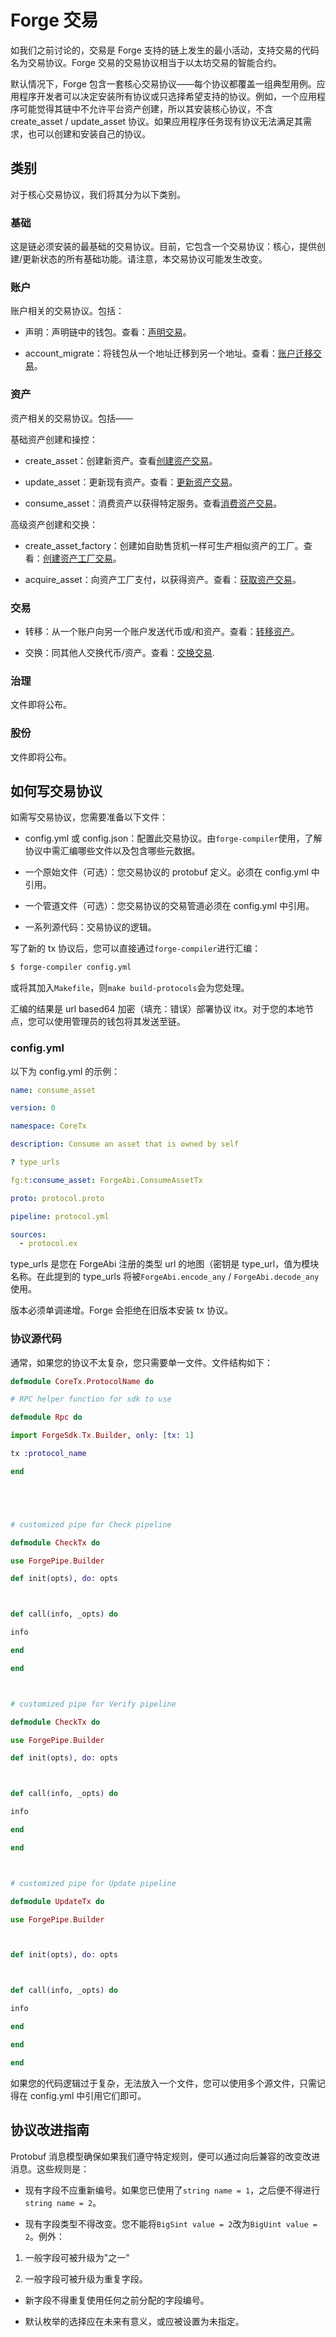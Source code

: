 # Forge 交易

如我们之前讨论的，交易是 Forge 支持的链上发生的最小活动，支持交易的代码名为交易协议。Forge 交易的交易协议相当于以太坊交易的智能合约。

默认情况下，Forge 包含一套核心交易协议——每个协议都覆盖一组典型用例。应用程序开发者可以决定安装所有协议或只选择希望支持的协议。例如，一个应用程序可能觉得其链中不允许平台资产创建，所以其安装核心协议，不含 create_asset / update_asset 协议。如果应用程序任务现有协议无法满足其需求，也可以创建和安装自己的协议。

## 类别

对于核心交易协议，我们将其分为以下类别。

### 基础

这是链必须安装的最基础的交易协议。目前，它包含一个交易协议：核心，提供创建/更新状态的所有基础功能。请注意，本交易协议可能发生改变。

### 账户

账户相关的交易协议。包括：

- 声明：声明链中的钱包。查看：[声明交易](account/declare)。

- account_migrate：将钱包从一个地址迁移到另一个地址。查看：[账户迁移交易](account/account_migrate)。

### 资产

资产相关的交易协议。包括——

基础资产创建和操控：

- create_asset：创建新资产。查看[创建资产交易](asset/create_asset)。

- update_asset：更新现有资产。查看：[更新资产交易](asset/update_asset)。

- consume_asset：消费资产以获得特定服务。查看[消费资产交易](asset/consume_asset)。

高级资产创建和交换：

- create_asset_factory：创建如自助售货机一样可生产相似资产的工厂。查看：[创建资产工厂交易](asset/create_asset_factory)。

- acquire_asset：向资产工厂支付，以获得资产。查看：[获取资产交易](asset/acquire_asset)。

### 交易

- 转移：从一个账户向另一个账户发送代币或/和资产。查看：[转移资产](trade/transfer)。

- 交换：同其他人交换代币/资产。查看：[交换交易](trade/exchange).

### 治理

文件即将公布。

### 股份

文件即将公布。

## 如何写交易协议

如需写交易协议，您需要准备以下文件：

- config.yml 或 config.json：配置此交易协议。由`forge-compiler`使用，了解协议中需汇编哪些文件以及包含哪些元数据。

- 一个原始文件（可选）：您交易协议的 protobuf 定义。必须在 config.yml 中引用。

- 一个管道文件（可选）：您交易协议的交易管道必须在 config.yml 中引用。

- 一系列源代码：交易协议的逻辑。

写了新的 tx 协议后，您可以直接通过`forge-compiler`进行汇编：

```bash
$ forge-compiler config.yml
```

或将其加入`Makefile`，则`make build-protocols`会为您处理。

汇编的结果是 url based64 加密（填充：错误）部署协议 itx。对于您的本地节点，您可以使用管理员的钱包将其发送至链。

### config.yml

以下为 config.yml 的示例：

```yml
name: consume_asset

version: 0

namespace: CoreTx

description: Consume an asset that is owned by self

? type_urls

fg:t:consume_asset: ForgeAbi.ConsumeAssetTx

proto: protocol.proto

pipeline: protocol.yml

sources:
  - protocol.ex
```

type_urls 是您在 ForgeAbi 注册的类型 url 的地图（密钥是 type_url，值为模块名称。在此提到的 type_urls 将被`ForgeAbi.encode_any` / `ForgeAbi.decode_any`使用。

版本必须单调递增。Forge 会拒绝在旧版本安装 tx 协议。

### 协议源代码

通常，如果您的协议不太复杂，您只需要单一文件。文件结构如下：

```elixir
defmodule CoreTx.ProtocolName do

# RPC helper function for sdk to use

defmodule Rpc do

import ForgeSdk.Tx.Builder, only: [tx: 1]

tx :protocol_name

end





# customized pipe for Check pipeline

defmodule CheckTx do

use ForgePipe.Builder

def init(opts), do: opts



def call(info, _opts) do

info

end

end



# customized pipe for Verify pipeline

defmodule CheckTx do

use ForgePipe.Builder

def init(opts), do: opts



def call(info, _opts) do

info

end

end



# customized pipe for Update pipeline

defmodule UpdateTx do

use ForgePipe.Builder



def init(opts), do: opts



def call(info, _opts) do

info

end

end

end
```

如果您的代码逻辑过于复杂，无法放入一个文件，您可以使用多个源文件，只需记得在 config.yml 中引用它们即可。

## 协议改进指南

Protobuf 消息模型确保如果我们遵守特定规则，便可以通过向后兼容的改变改进消息。这些规则是：

- 现有字段不应重新编号。如果您已使用了`string name = 1`，之后便不得进行`string name = 2`。

- 现有字段类型不得改变。您不能将`BigSint value = 2`改为`BigUint value = 2`。例外：

1. 一般字段可被升级为"之一"

2. 一般字段可被升级为重复字段。

- 新字段不得重复使用任何之前分配的字段编号。

- 默认枚举的选择应在未来有意义，或应被设置为未指定。
